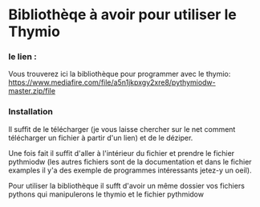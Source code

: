# Bibliothèqe à avoir pour utiliser le Thymio

### le lien :
Vous trouverez ici la bibliothèque pour programmer avec le thymio:
https://www.mediafire.com/file/a5n1jkpxgy2xre8/pythymiodw-master.zip/file

### Installation

Il suffit de le télécharger (je vous laisse chercher sur le net comment télécharger un fichier à partir d'un lien) et de le déziper. 

Une fois fait il suffit d'aller à l'intérieur du fichier et prendre le fichier pythmiodw (les autres fichiers sont de la documentation et dans le fichier examples il y'a des exemple de programmes intéressants jetez-y un oeil).

Pour utiliser la bibliothèque il sufft d'avoir un même dossier vos fichiers pythons qui manipulerons le thymio et le fichier pythmidow